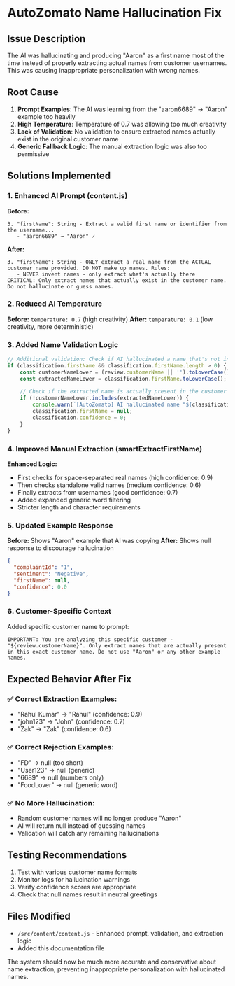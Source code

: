 # AutoZomato Name Hallucination Fix

## Issue Description
The AI was hallucinating and producing "Aaron" as a first name most of the time instead of properly extracting actual names from customer usernames. This was causing inappropriate personalization with wrong names.

## Root Cause
1. **Prompt Examples**: The AI was learning from the "aaron6689" → "Aaron" example too heavily
2. **High Temperature**: Temperature of 0.7 was allowing too much creativity
3. **Lack of Validation**: No validation to ensure extracted names actually exist in the original customer name
4. **Generic Fallback Logic**: The manual extraction logic was also too permissive

## Solutions Implemented

### 1. Enhanced AI Prompt (content.js)
**Before:**
```
3. "firstName": String - Extract a valid first name or identifier from the username...
   - "aaron6689" → "Aaron" ✓ 
```

**After:**
```
3. "firstName": String - ONLY extract a real name from the ACTUAL customer name provided. DO NOT make up names. Rules:
   - NEVER invent names - only extract what's actually there
CRITICAL: Only extract names that actually exist in the customer name. Do not hallucinate or guess names.
```

### 2. Reduced AI Temperature
**Before:** `temperature: 0.7` (high creativity)
**After:** `temperature: 0.1` (low creativity, more deterministic)

### 3. Added Name Validation Logic
```javascript
// Additional validation: Check if AI hallucinated a name that's not in the original customer name
if (classification.firstName && classification.firstName.length > 0) {
    const customerNameLower = (review.customerName || '').toLowerCase();
    const extractedNameLower = classification.firstName.toLowerCase();
    
    // Check if the extracted name is actually present in the customer name
    if (!customerNameLower.includes(extractedNameLower)) {
        console.warn(`[AutoZomato] AI hallucinated name "${classification.firstName}" not found in "${review.customerName}". Removing.`);
        classification.firstName = null;
        classification.confidence = 0;
    }
}
```

### 4. Improved Manual Extraction (smartExtractFirstName)
**Enhanced Logic:**
- First checks for space-separated real names (high confidence: 0.9)
- Then checks standalone valid names (medium confidence: 0.6)
- Finally extracts from usernames (good confidence: 0.7)
- Added expanded generic word filtering
- Stricter length and character requirements

### 5. Updated Example Response
**Before:** Shows "Aaron" example that AI was copying
**After:** Shows null response to discourage hallucination
```json
{
  "complaintId": "1",
  "sentiment": "Negative", 
  "firstName": null,
  "confidence": 0.0
}
```

### 6. Customer-Specific Context
Added specific customer name to prompt:
```
IMPORTANT: You are analyzing this specific customer - "${review.customerName}". Only extract names that are actually present in this exact customer name. Do not use "Aaron" or any other example names.
```

## Expected Behavior After Fix

### ✅ Correct Extraction Examples:
- "Rahul Kumar" → "Rahul" (confidence: 0.9)
- "john123" → "John" (confidence: 0.7)
- "Zak" → "Zak" (confidence: 0.6)

### ✅ Correct Rejection Examples:
- "FD" → null (too short)
- "User123" → null (generic)
- "6689" → null (numbers only)
- "FoodLover" → null (generic word)

### ✅ No More Hallucination:
- Random customer names will no longer produce "Aaron"
- AI will return null instead of guessing names
- Validation will catch any remaining hallucinations

## Testing Recommendations
1. Test with various customer name formats
2. Monitor logs for hallucination warnings
3. Verify confidence scores are appropriate
4. Check that null names result in neutral greetings

## Files Modified
- `/src/content/content.js` - Enhanced prompt, validation, and extraction logic
- Added this documentation file

The system should now be much more accurate and conservative about name extraction, preventing inappropriate personalization with hallucinated names.
